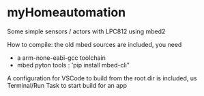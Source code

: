 # myHomeautomation

Some simple sensors / actors with LPC812
 using mbed2
 
 
How to compile:
 the old mbed sources are included, you need
- a  arm-none-eabi-gcc toolchain
- mbed pyton tools : 'pip install mbed-cli"

A configuration for VSCode to build from the root dir is included,
us Terminal/Run Task to start build for an app
